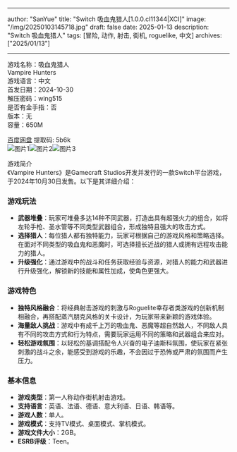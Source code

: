 
---
author: "SanYue"
title: "Switch 吸血鬼猎人[1.0.0.cl11344|XCI]"
image: "/img/20250103145718.jpg"
draft: false
date: 2025-01-13
description: "Switch 吸血鬼猎人"
tags: [冒险, 动作, 射击, 街机, roguelike, 中文]
archives: ["2025/01/13"]

---

游戏名称：吸血鬼猎人   
Vampire Hunters    
游戏语言：中文  
首发日期：2024-10-30  
解压密码：wing515  
是否有金手指：否  
版本：无   
容量：650M

[百度网盘](https://pan.baidu.com/s/16T-lukLFCKVoUdID92S6cg) 提取码: 5b6k  
![图片1](/img/377caa.jpg)![图片2](/img/2876bb.jpg)![图片3](/img/923b98.jpg)  

游戏简介  
《Vampire Hunters》是Gamecraft Studios开发并发行的一款Switch平台游戏，于2024年10月30日发售。以下是其详细介绍：

### 游戏玩法
- **武器堆叠**：玩家可堆叠多达14种不同武器，打造出具有超强火力的组合，如将左轮手枪、圣水管等不同类型武器组合，形成独特且强大的攻击方式。
- **选择猎人**：每位猎人都有独特能力，玩家可根据自己的游戏风格和策略选择。在面对不同类型的吸血鬼和恶魔时，可选择擅长近战的猎人或拥有远程攻击能力的猎人。
- **升级强化**：通过游戏中的战斗和任务获取经验与资源，对猎人的能力和武器进行升级强化，解锁新的技能和属性加成，使角色更强大。

### 游戏特色
- **独特风格融合**：将经典射击游戏的刺激与Roguelite幸存者类游戏的创新机制相融合，再搭配蒸汽朋克风格的关卡设计，为玩家带来新颖的游戏体验。
- **海量敌人挑战**：游戏中有成千上万的吸血鬼、恶魔等超自然敌人，不同敌人具有不同的攻击方式和行为特点，需要玩家运用不同的策略和武器组合来应对。
- **轻松游戏氛围**：以轻松的基调搭配令人兴奋的电子迪斯科氛围，使玩家在紧张刺激的战斗之余，能感受到游戏的乐趣，不会因过于恐怖或严肃的氛围而产生压力。

### 基本信息
- **游戏类型**：第一人称动作街机射击游戏。
- **支持语言**：英语、法语、德语、意大利语、日语、韩语等。
- **游戏人数**：单人。
- **游戏模式**：支持TV模式、桌面模式、掌机模式。
- **游戏文件大小**：2GB。
- **ESRB评级**：Teen。
